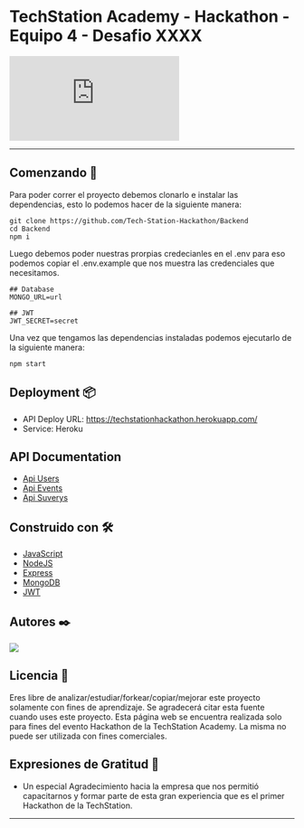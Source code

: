 # TechStation Academy - Hackathon - Equipo 4 - Desafio XXXX



![HACKATON](https://fv9-4.failiem.lv/thumb_show.php?i=tndpnd7mv&view)

---

## Comenzando 🚀

Para poder correr el proyecto debemos clonarlo e instalar las dependencias, esto lo podemos hacer de la siguiente manera:

```shell
git clone https://github.com/Tech-Station-Hackathon/Backend
cd Backend
npm i
```

Luego debemos poder nuestras prorpias credecianles en el .env para eso podemos copiar el .env.example que nos muestra las credenciales que necesitamos.

```dotenv
## Database
MONGO_URL=url

## JWT
JWT_SECRET=secret
```

Una vez que tengamos las dependencias instaladas podemos ejecutarlo de la siguiente manera:

```shell
npm start
```

## Deployment 📦

* API Deploy URL: https://techstationhackathon.herokuapp.com/
* Service: Heroku

## API Documentation 

* [Api Users](/documentation/USERS.md)
* [Api Events](/documentation/EVENTS.md)
* [Api Suverys](/documentation/SUVERYS.md)

## Construido con 🛠️

* [JavaScript](https://developer.mozilla.org/es/docs/Web/JavaScript)
* [NodeJS](https://nodejs.org/es/)
* [Express](https://expressjs.com/es/)
* [MongoDB](https://www.mongodb.com/es)
* [JWT](https://jwt.io/)


## Autores ✒️

<a href="https://github.com/Tech-Station-Hackathon/Backend/graphs/contributors">
  <img src="https://contrib.rocks/image?repo=Tech-Station-Hackathon/Backend" />
</a>


## Licencia 📄

Eres libre de analizar/estudiar/forkear/copiar/mejorar este proyecto solamente con fines de aprendizaje. Se agradecerá citar esta fuente cuando uses este proyecto.
Esta página web se encuentra realizada solo para fines del evento Hackathon de la TechStation Academy. 
La misma no puede ser utilizada con fines comerciales.

## Expresiones de Gratitud 🎁

* Un especial Agradecimiento hacia la empresa que nos permitió capacitarnos y formar parte de esta gran experiencia que es el primer Hackathon de la TechStation.


---
